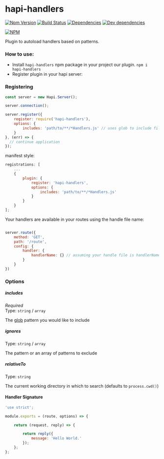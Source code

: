 # hapi-handlers
[![Npm Version][npm-badge]][npm-url]
[![Build Status][travis-badge]][travis-url]
[![Dependencies][david-badge]][david-url]
[![Dev dependencies][david-dev-badge]][david-url]

[![NPM](https://nodei.co/npm/hapi-handlers.png)](https://nodei.co/npm/hapi-handlers/)

[npm-badge]: https://badge.fury.io/js/hapi-handlers.svg
[npm-url]: https://badge.fury.io/js/hapi-handlers
[travis-badge]: https://travis-ci.org/ar4mirez/hapi-handlers.svg?branch=master
[travis-url]: https://travis-ci.org/ar4mirez/hapi-handlers
[david-badge]: https://david-dm.org/ar4mirez/hapi-handlers.svg
[david-dev-badge]: https://david-dm.org/ar4mirez/hapi-handlers/dev-status.svg
[david-url]: https://david-dm.org/ar4mirez/hapi-handlers
[david-dev-url]: https://david-dm.org/ar4mirez/hapi-handlers#info=devDependencies

Plugin to autoload handlers based on patterns.

### How to use:
- Install `hapi-handlers` npm package in your project our plugin.
`npm i hapi-handlers`
- Register plugin in your hapi server:

### Registering

```javascript
const server = new Hapi.Server();

server.connection();

server.register({
    register: require('hapi-handlers'),
    options: {
        includes: 'path/to/**/*Handlers.js' // uses glob to include files
    }
}, (err) => {
  // continue application
});
```

manifest style:
```javascript
registrations: [
    ...
    {
        plugin: {
            register: 'hapi-handlers',
            options: {
                includes: 'path/to/**/*Handlers.js'
            }
        }
    }
];
```

Your handlers are available in your routes using the handle file name:
```javascript

server.route({
    method: 'GET',
    path: '/route',
    config: {
        handler: {
            handlerName: {} // assuming your handle file is handlerName
        }
    }
})
```

### Options
##### includes

*Required* <br/>
Type: `string` / `array`

The [glob](https://github.com/bsiddiqui/hapi-router#glob-primer) pattern you would like to include

##### ignores

Type: `string` / `array`

The pattern or an array of patterns to exclude

##### relativeTo

Type: `string`

The current working directory in which to search (defaults to `process.cwd()`)


#### Handler Signature
```javascript
'use strict';

module.exports = (route, options) => {

    return (request, reply) => {

        return reply({
            message: 'Hello World.'
        });
    };
};
```
